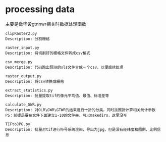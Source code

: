# processing data
主要是做毕设gtnnwr相关时数据处理函数

```
clipRaster2.py
Description: 分割栅格
```

```
raster_input.py
Description: 将切割好的栅格文件转成csv格式
```

```
csv_merge.py
Description: 代码跑出预测的xls文件合成一个csv，以便后续处理
```

```
raster_output.py
Description: 将csv转换成栅格
```

```
extract_statistics.py
Description: 批量提取tif的像元平均值、最值、标准差等
```

```
calculate_GWR.py
Description: 对OLR\GWR\GTWR的结果进行十折的分类，同时按照折计算相关统计参数
PS：前提是要在文件下面建立1-10的文件夹，可以makedirs，这里没写
```

```
TIFtoJPG.py
Description: 批量对tif进行符号系统渲染，导出为jpg，但是没有经纬度和图例，比例信息
```
